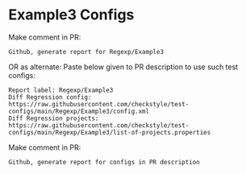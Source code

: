 # Example3 Configs
Make comment in PR:
```
Github, generate report for Regexp/Example3
```
OR as alternate:
Paste below given to PR description to use such test configs:
```
Report label: Regexp/Example3
Diff Regression config: https://raw.githubusercontent.com/checkstyle/test-configs/main/Regexp/Example3/config.xml
Diff Regression projects: https://raw.githubusercontent.com/checkstyle/test-configs/main/Regexp/Example3/list-of-projects.properties
```
Make comment in PR:
```
Github, generate report for configs in PR description
```
